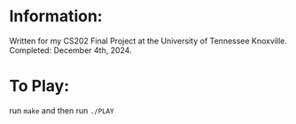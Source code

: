 

# Information:
Written for my CS202 Final Project at the University of Tennessee Knoxville.
Completed: December 4th, 2024.

# To Play:
run ```make``` and then run ```./PLAY```
